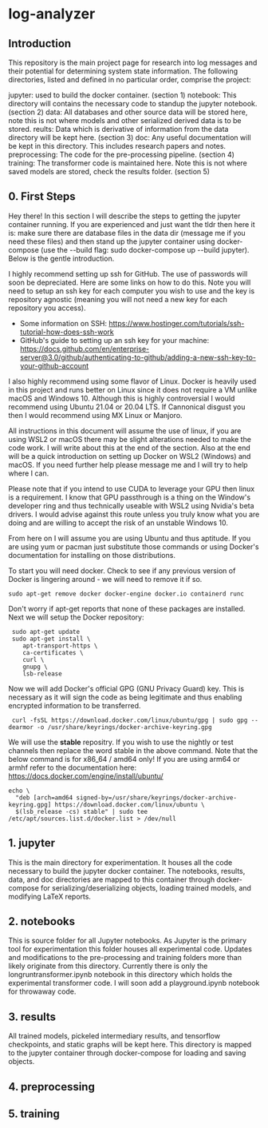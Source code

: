 # log-analyzer

## Introduction

This repository is the main project page for research into log messages and their potential for determining system state information. The following directories, listed and defined in no particular order, comprise the project: 

jupyter: used to build the docker container. (section 1)
notebook: This directory will contains the necessary code to standup the jupyter notebook. (section 2)
data: All databases and other source data will be stored here, note this is not where models and other serialized derived data is to be stored.
reults: Data which is derivative of information from the data directory will be kept here. (section 3)
doc: Any useful documentation will be kept in this directory. This includes research papers and notes. 
preprocessing: The code for the pre-processing pipeline. (section 4)
training: The transformer code is maintained here. Note this is not where saved models are stored, check the results folder. (section 5)

## 0. First Steps 

Hey there! In this section I will describe the steps to getting the jupyter container running. If you are experienced and just want the tldr then here it is: make sure there are database files in the data dir (message me if you need these files) and then stand up the jupyter container using docker-compose (use the --build flag: sudo docker-compose up --build jupyter). Below is the gentle introduction.

I highly recommend setting up ssh for GitHub. The use of passwords will soon be depreciated. Here are some links on how to do this. Note you will need to setup an ssh key for each computer you wish to use and the key is repository agnostic (meaning you will not need a new key for each repository you access). 

* Some information on SSH: https://www.hostinger.com/tutorials/ssh-tutorial-how-does-ssh-work
* GitHub's guide to setting up an ssh key for your machine: https://docs.github.com/en/enterprise-server@3.0/github/authenticating-to-github/adding-a-new-ssh-key-to-your-github-account

I also highly recommend using some flavor of Linux. Docker is heavily used in this project and runs better on Linux since it does not require a VM unlike macOS and Windows 10. Although this is highly controversial I would recommend using Ubuntu 21.04 or 20.04 LTS. If Cannonical disgust you then I would recommend using MX Linux or Manjoro. 

All instructions in this document will assume the use of linux, if you are using WSL2 or macOS there may be slight alterations needed to make the code work. I will write about this at the end of the section. Also at the end will be a quick introduction on setting up Docker on WSL2 (Windows) and macOS. If you need further help please message me and I will try to help where I can. 

Please note that if you intend to use CUDA to leverage your GPU then linux is a requirement. I know that GPU passthrough is a thing on the Window's developer ring and thus technically useable with WSL2 using Nvidia's beta drivers. I would advise against this route unless you truly know what you are doing and are willing to accept the risk of an unstable Windows 10. 

From here on I will assume you are using Ubuntu and thus aptitude. If you are using yum or pacman just substitute those commands or using Docker's documentation for installing on those distributions. 

To start you will need docker. Check to see if any previous version of Docker is lingering around - we will need to remove it if so. 

```console
sudo apt-get remove docker docker-engine docker.io containerd runc
```

Don't worry if apt-get reports that none of these packages are installed. Next we will setup the Docker repository:


```console
 sudo apt-get update
 sudo apt-get install \
    apt-transport-https \
    ca-certificates \
    curl \
    gnupg \
    lsb-release
```

Now we will add Docker's official GPG (GNU Privacy Guard) key. This is necessary as it will sign the code as being legitimate and thus enabling encrypted information to be transferred.

```console
 curl -fsSL https://download.docker.com/linux/ubuntu/gpg | sudo gpg --dearmor -o /usr/share/keyrings/docker-archive-keyring.gpg
```
We will use the **stable** repositry. If you wish to use the nightly or test channels then replace the word stable in the above command. Note that the below command is for x86_64 / amd64 only! If you are using arm64 or armhf refer to the documentation here: https://docs.docker.com/engine/install/ubuntu/

```console
echo \
  "deb [arch=amd64 signed-by=/usr/share/keyrings/docker-archive-keyring.gpg] https://download.docker.com/linux/ubuntu \
  $(lsb_release -cs) stable" | sudo tee /etc/apt/sources.list.d/docker.list > /dev/null
```


## 1. jupyter 

This is the main directory for experimentation. It houses all the code necessary to build the jupyter docker container. The notebooks, results, data, and doc directories are mapped to this container through docker-compose for serializing/deserializing objects, loading trained models, and modifying LaTeX reports. 

## 2. notebooks 

This is source folder for all Jupyter notebooks. As Jupyter is the primary tool for experimentation this folder houses all experimental code. Updates and modifications to the pre-processing and training folders more than likely originate from this directory. Currently there is only the longruntransformer.ipynb notebook in this directory which holds the experimental transformer code. I will soon add a playground.ipynb notebook for throwaway code. 

## 3. results 

All trained models, pickeled intermediary results, and tensorflow checkpoints, and static graphs will be kept here. This directory is mapped to the jupyter container through docker-compose for loading and saving objects. 

## 4. preprocessing 

## 5. training
